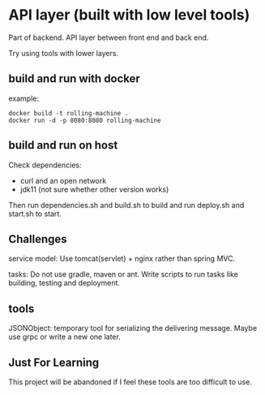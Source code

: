 # API layer (built with low level tools)
Part of backend. API layer between front end and back end.

Try using tools with lower layers.

## build and run with docker
example: 
``` 
docker build -t rolling-machine .
docker run -d -p 8080:8080 rolling-machine
```  

## build and run on host
Check dependencies:
 * curl and an open network
 * jdk11 (not sure whether other version works)

Then run dependencies.sh and build.sh to build and run deploy.sh and start.sh to start.
 
## Challenges
service model: Use tomcat(servlet) + nginx rather than spring MVC.

tasks: Do not use gradle, maven or ant. Write scripts to run tasks like building, testing and deployment.

## tools
JSONObject: temporary tool for serializing the delivering message. Maybe use grpc or write a new one later.

## Just For Learning
This project will be abandoned if I feel these tools are too difficult to use.